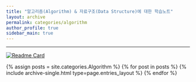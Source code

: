 ```yaml
---
title: "알고리즘(Algorithm) & 자료구조(Data Structure)에 대한 학습노트"
layout: archive
permalink: categories/algorithm
author_profile: true
sidebar_main: true
---
```


***

[![Readme Card](https://github-readme-stats.vercel.app/api/pin/?username=iceman-brandon&repo=TIL&theme=tokyonight)](https://github.com/iceman-brandon/TIL)

<!-- 공백이 포함되어 있는 카테고리 이름의 경우 site.categories['a b c'] 이런 형태로! -->
{% assign posts = site.categories.Algorithm %}
{% for post in posts %} {% include archive-single.html type=page.entries_layout %} {% endfor %}